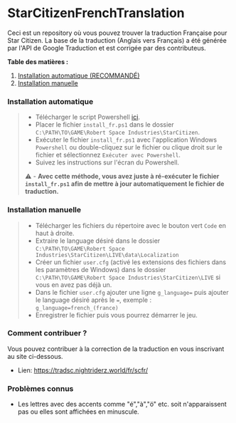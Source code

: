 # StarCitizenFrenchTranslation
Ceci est un repository où vous pouvez trouver la traduction Française pour Star Citizen.
La base de la traduction (Anglais vers Français) a été générée par l'API de Google Traduction et est corrigée par des contributeus.

**Table des matières :**
1. [Installation automatique (RECOMMANDÉ)](#installation-automatique)
2. [Installation manuelle](#installation-manuelr)


### Installation automatique
> - Télécharger le script Powershell [ici](https://cdn.discordapp.com/attachments/954001140519944193/1162738174838177893/install_fr.ps1?ex=653d074f&is=652a924f&hm=6621ec2ce7dc815cf48313e38123b1e78377106273101c70576d631c18bde17f&).
> - Placer le fichier `install_fr.ps1` dans le dossier `C:\PATH\TO\GAME\Robert Space Industries\StarCitizen`.
> - Exécuter le fichier `install_fr.ps1` avec  l'application Windows `Powershell` ou double-cliquez sur le fichier ou clique droit sur le fichier et sélectionnez `Exécuter avec Powershell`.
> - Suivez les instructions sur l'écran du Powershell.
>
> ⚠️ - **Avec cette méthode, vous avez juste à ré-exécuter le fichier `install_fr.ps1` afin de mettre à jour automatiquement le fichier de traduction.**

### Installation manuelle
> - Télécharger les fichiers du répertoire avec le bouton vert `Code` en haut à droite.
> - Extraire le language désiré dans le dossier `C:\PATH\TO\GAME\Robert Space Industries\StarCitizen\LIVE\data\Localization`
> - Créer un fichier `user.cfg` (activé les extensions des fichiers dans les paramètres de Windows) dans le dossier `C:\PATH\TO\GAME\Robert Space Industries\StarCitizen\LIVE` si vous en avez pas déjà un.
> - Dans le fichier `user.cfg` ajouter une ligne `g_language=` puis ajouter le language désiré après le `=`, exemple : `g_language=french_(france)`
> - Enregistrer le fichier puis vous pourrez démarrer le jeu.

### Comment contribuer ?
Vous pouvez contribuer à la correction de la traduction en vous inscrivant au site ci-dessous.
- Lien: https://tradsc.nightriderz.world/fr/scfr/

### Problèmes connus
- Les lettres avec des accents comme "é","à","ö" etc. soit n'apparaissent pas ou elles sont affichées en minuscule.

